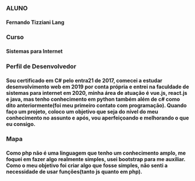 ### ALUNO                       
#### Fernando Tizziani Lang     
###  Curso
#### Sistemas para Internet



### Perfil de Desenvolvedor

#### Sou certificado em C# pelo entra21 de 2017, comecei a estudar desenvolvimento web em 2019 por conta própria e entrei na faculdade de sistemas para internet em 2020, minha área de atuação é vue.js, react.js e java, mas tenho conhecimento em python também além de c# como dito anteriormente(foi meu primeiro contato com programação). Quando faço um projeto, coloco um objetivo que seja do nível do meu conhecimento no assunto e após, vou aperfeiçoando e melhorando o que eu consigo.



### Mapa

#### Como php não é uma linguagem que tenho um conhecimento amplo, me foquei em fazer algo realmente simples, usei bootstrap para me auxiliar. Como o meu objetivo foi criar algo que fosse simples, não senti a necessidade de usar funções(tanto js quanto em php).
